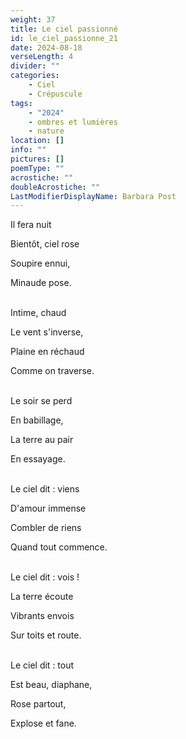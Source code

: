 ```yaml
---
weight: 37
title: Le ciel passionné
id: le_ciel_passionne_21
date: 2024-08-18
verseLength: 4
divider: ""
categories:
    - Ciel
    - Crépuscule
tags:
    - "2024"
    - ombres et lumières
    - nature
location: []
info: ""
pictures: []
poemType: ""
acrostiche: ""
doubleAcrostiche: ""
LastModifierDisplayName: Barbara Post
---
```

Il fera nuit

Bientôt, ciel rose

Soupire ennui,

Minaude pose.

 \
Intime, chaud

Le vent s'inverse,

Plaine en réchaud

Comme on traverse.

 \
Le soir se perd

En babillage,

La terre au pair

En essayage.

 \
Le ciel dit : viens

D'amour immense

Combler de riens

Quand tout commence.

 \
Le ciel dit : vois !

La terre écoute

Vibrants envois

Sur toits et route.

 \
Le ciel dit : tout

Est beau, diaphane,

Rose partout,

Explose et fane.
